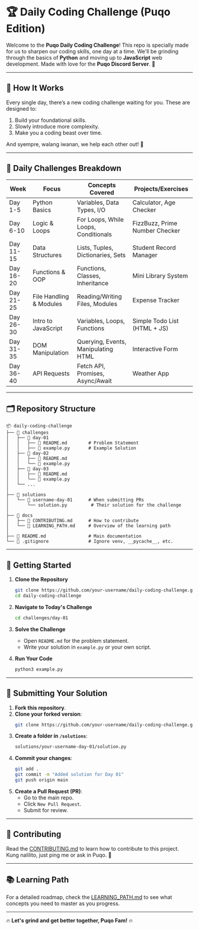 # 🏆 Daily Coding Challenge (Puqo Edition)

Welcome to the **Puqo Daily Coding Challenge**! This repo is specially made for us to sharpen our coding skills, one day at a time. We'll be grinding through the basics of **Python** and moving up to **JavaScript** web development. Made with love for the **Puqo Discord Server**. 💙

---

## 🚀 How It Works

Every single day, there’s a new coding challenge waiting for you. These are designed to:

1. Build your foundational skills.
2. Slowly introduce more complexity.
3. Make you a coding beast over time.

And syempre, walang iwanan, we help each other out! 🙌

---

## 📅 Daily Challenges Breakdown

| **Week**  | **Focus**               | **Concepts Covered**                 | **Projects/Exercises**         |
| --------- | ----------------------- | ------------------------------------ | ------------------------------ |
| Day 1-5   | Python Basics           | Variables, Data Types, I/O           | Calculator, Age Checker        |
| Day 6-10  | Logic & Loops           | For Loops, While Loops, Conditionals | FizzBuzz, Prime Number Checker |
| Day 11-15 | Data Structures         | Lists, Tuples, Dictionaries, Sets    | Student Record Manager         |
| Day 16-20 | Functions & OOP         | Functions, Classes, Inheritance      | Mini Library System            |
| Day 21-25 | File Handling & Modules | Reading/Writing Files, Modules       | Expense Tracker                |
| Day 26-30 | Intro to JavaScript     | Variables, Loops, Functions          | Simple Todo List (HTML + JS)   |
| Day 31-35 | DOM Manipulation        | Querying, Events, Manipulating HTML  | Interactive Form               |
| Day 36-40 | API Requests            | Fetch API, Promises, Async/Await     | Weather App                    |

---

## 🗂️ Repository Structure

```
📦 daily-coding-challenge
├── 📂 challenges
│   ├── 📂 day-01
│   │   ├── 📝 README.md        # Problem Statement
│   │   ├── 📝 example.py       # Example Solution
│   ├── 📂 day-02
│   │   ├── 📝 README.md
│   │   └── 📝 example.py
│   ├── 📂 day-03
│   │   ├── 📝 README.md
│   │   └── 📝 example.py
│   └── ...
│
├── 📂 solutions
│   └── 📂 username-day-01      # When submitting PRs
│       └── solution.py         # Their solution for the challenge
│
├── 📂 docs
│   ├── 📝 CONTRIBUTING.md      # How to contribute
│   └── 📝 LEARNING_PATH.md     # Overview of the learning path
│
├── 📝 README.md                # Main documentation
└── 📝 .gitignore               # Ignore venv, __pycache__, etc.
```

---

## 🚀 Getting Started

1. **Clone the Repository**

   ```bash
   git clone https://github.com/your-username/daily-coding-challenge.git
   cd daily-coding-challenge
   ```

2. **Navigate to Today's Challenge**

   ```bash
   cd challenges/day-01
   ```

3. **Solve the Challenge**

   - Open `README.md` for the problem statement.
   - Write your solution in `example.py` or your own script.

4. **Run Your Code**
   ```bash
   python3 example.py
   ```

---

## 🔄 Submitting Your Solution

1. **Fork this repository**.
2. **Clone your forked version**:
   ```bash
   git clone https://github.com/your-username/daily-coding-challenge.git
   ```
3. **Create a folder in `/solutions`**:
   ```bash
   solutions/your-username-day-01/solution.py
   ```
4. **Commit your changes**:
   ```bash
   git add .
   git commit -m "Added solution for Day 01"
   git push origin main
   ```
5. **Create a Pull Request (PR)**:
   - Go to the main repo.
   - Click `New Pull Request`.
   - Submit for review.

---

## 🤝 Contributing

Read the [CONTRIBUTING.md](docs/CONTRIBUTING.md) to learn how to contribute to this project.  
Kung nalilito, just ping me or ask in Puqo. 🚀

---

## 📚 Learning Path

For a detailed roadmap, check the [LEARNING_PATH.md](docs/LEARNING_PATH.md) to see what concepts you need to master as you progress.

---

🔥 **Let's grind and get better together, Puqo Fam!** 🔥
